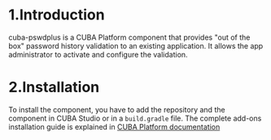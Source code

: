 # 1.Introduction 
cuba-pswdplus is a CUBA Platform component that provides "out of the box" password history validation to an existing application. It allows the app administrator to activate and configure the validation. 


# 2.Installation
To install the component, you have to add the repository and the component in CUBA Studio or in a `build.gradle` file. The complete add-ons installation guide is explained in [CUBA Platform documentation](https://doc.cuba-platform.com/manual-latest/app_components_usage.html)



